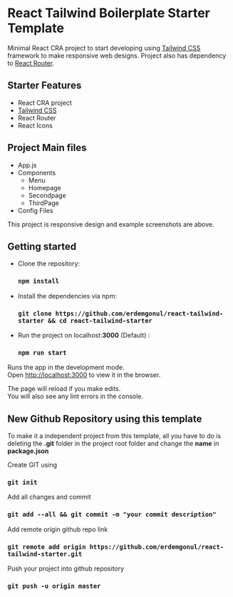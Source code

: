 # React Tailwind Boilerplate Starter Template

Minimal React CRA project to start developing using [Tailwind CSS](https://tailwindcss.com/) framework to make responsive web designs. Project also has dependency to [React Router](https://reactrouter.com/).

## Starter Features

- React CRA project
- [Tailwind CSS](https://tailwindcss.com/)
- React Router
- React Icons

## Project Main files
- App.js
- Components
  - Menu
  - Homepage
  - Secondpage
  - ThirdPage
- Config Files

This project is responsive design and example screenshots are above.



## Getting started

- Clone the repository:

    ### ```npm install```

- Install the dependencies via npm:

    ### ```git clone https://github.com/erdemgonul/react-tailwind-starter && cd react-tailwind-starter```

- Run the project on localhost:**3000** (Default) :

    ### ```npm run start```

Runs the app in the development mode.\
Open [http://localhost:3000](http://localhost:3000) to view it in the browser.

The page will reload if you make edits.\
You will also see any lint errors in the console.

## New Github Repository using this template

To make it a independent project from this template, all you have to do is deleting the **.git** folder in the project root folder and change the **name** in **package.json**

Create GIT using  
### ```git init```
Add all changes and commit  
### ```git add --all && git commit -m "your commit description"```
Add remote origin github repo link
### ```git remote add origin https://github.com/erdemgonul/react-tailwind-starter.git```
Push your project into github repository
### ```git push -u origin master```